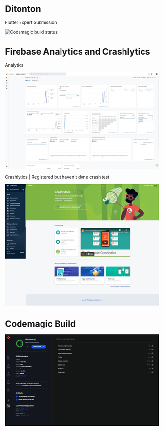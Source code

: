 # Ditonton  
Flutter Expert Submission  
  
![Codemagic build status](https://api.codemagic.io/apps/62b251684f030357b158bd5b/62b251684f030357b158bd5a/status_badge.svg)
  
# Firebase Analytics and Crashlytics  
Analytics  
  
![Analytics](https://github.com/izier/ditonton/blob/main/Firebase%20Analytics.jpeg)
  
Crashlytics | Registered but haven't done crash test
  
![Crashlytics](https://github.com/izier/ditonton/blob/main/Firebase%20Crashlytics.jpeg)
  
# Codemagic Build
  
![Codemagic Build](https://github.com/izier/ditonton/blob/main/Codemagic%20Build.jpeg)
